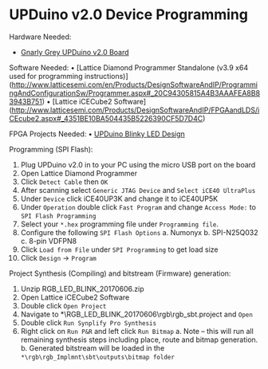UPDuino v2.0 Device Programming
===============================

Hardware Needed:
* [Gnarly Grey UPDuino v2.0 Board](http://gnarlygrey.atspace.cc/development-platform.html#upduino_v2)

Software Needed:
    • [Lattice Diamond Programmer Standalone (v3.9 x64 used for programming instructions)]
        (http://www.latticesemi.com/en/Products/DesignSoftwareAndIP/ProgrammingAndConfigurationSw/Programmer.aspx#_20C94305815A4B3AAAFEA8B83943B751)
    • [Lattice iCECube2 Software]
        (http://www.latticesemi.com/Products/DesignSoftwareAndIP/FPGAandLDS/iCEcube2.aspx#_4351BE10BA504435B5226390CF5D7D4C)

FPGA Projects Needed:
    • [UPDuino Blinky LED Design](http://www.gnarlygrey.com/downloads/RGB_LED_BLINK_20170606.tar)

Programming (SPI Flash):
1. Plug UPDuino v2.0 in to your PC using the micro USB port on the board
2. Open Lattice Diamond Programmer
3. Click `Detect Cable` then `OK`
4. After scanning select `Generic JTAG Device` and `Select iCE40 UltraPlus`
5. Under `Device` click iCE40UP3K and change it to iCE40UP5K
6. Under `Operation` double click `Fast Program` and change `Access Mode:` to `SPI Flash Programming`
7. Select your `*.hex` programming file under `Programming file`.
8. Configure the following `SPI Flash Options`
    a. Numonyx
    b. SPI-N25Q032
    c. 8-pin VDFPN8
9. Click `Load from File` under `SPI Programming` to get load size
10. Click `Design` -> `Program`

Project Synthesis (Compiling) and bitstream (Firmware) generation:
1. Unzip RGB_LED_BLINK_20170606.zip
2. Open Lattice iCECube2 Software
3. Double click `Open Project`
4. Navigate to *\RGB_LED_BLINK_20170606\rgb\rgb_sbt.project and `Open`
5. Double click `Run Synplify Pro Synthesis`
6. Right click on `Run P&R` and left click `Run Bitmap`
    a. Note – this will run all remaining synthesis steps including place, route and bitmap generation.
    b. Generated bitstream will be loaded in the `*\rgb\rgb_Implmnt\sbt\outputs\bitmap folder`
